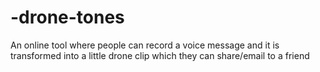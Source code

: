 # -drone-tones
An online tool where people can record a voice message and it is transformed into a little drone clip which they can share/email to a friend
